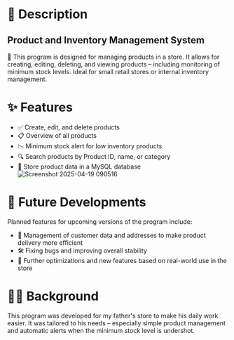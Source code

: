 # :pencil: Description
## Product and Inventory Management System
🛒 This program is designed for managing products in a store. It allows for creating, editing, deleting, and viewing products – including monitoring of minimum stock levels.
Ideal for small retail stores or internal inventory management.
# ✨ Features
- ✅ Create, edit, and delete products
- 📋 Overview of all products
- 📉 Minimum stock alert for low inventory products
- 🔍 Search products by Product ID, name, or category
- 💾 Store product data in a MySQL database
![Screenshot 2025-04-19 090516](https://github.com/user-attachments/assets/16ced7b4-8b0a-4b9d-9eac-8ac97cbd5411)</b>
# 🔮 Future Developments
Planned features for upcoming versions of the program include:

- 📇 Management of customer data and addresses to make product delivery more efficient
- 🛠️ Fixing bugs and improving overall stability
- 🚀 Further optimizations and new features based on real-world use in the store

# 👨‍👦  Background
This program was developed for my father's store to make his daily work easier. It was tailored to his needs – especially simple product management and automatic alerts when the minimum stock level is undershot.
